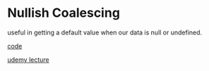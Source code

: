 # Nullish Coalescing

useful in getting a default value when our data is null or undefined.

[code](../../code_understanding_typescript_udemy_from_max/src/6-advanced-types/nullish-coalescing.ts)

[udemy lecture](https://www.udemy.com/course/understanding-typescript/learn/lecture/16893908#search)
